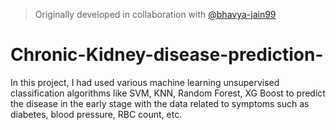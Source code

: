 > Originally developed in collaboration with [@bhavya-jain99](https://github.com/bhavya-jain99)
# Chronic-Kidney-disease-prediction-
In this project, I had used various machine learning unsupervised
classification algorithms like SVM, KNN, Random Forest, XG Boost to
predict the disease in the early stage with the data related to symptoms
such as diabetes, blood pressure, RBC count, etc.
